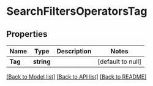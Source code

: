 # SearchFiltersOperatorsTag

## Properties
Name | Type | Description | Notes
------------ | ------------- | ------------- | -------------
**Tag** | **string** |  | [default to null]

[[Back to Model list]](../README.md#documentation-for-models) [[Back to API list]](../README.md#documentation-for-api-endpoints) [[Back to README]](../README.md)

